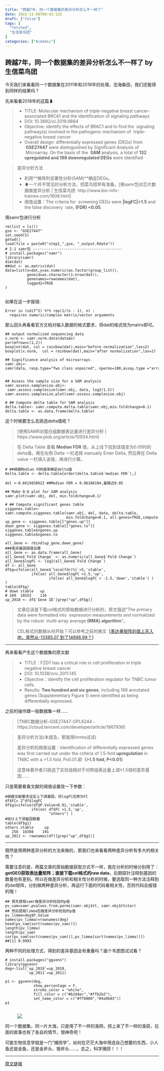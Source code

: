 ```yaml
---
title: "跨越7年，同一个数据集的差异分析怎么不一样了"
date: 2022-11-08T08:42:13Z
draft: ["false"]
tags: [
  "fetched",
  "生信菜鸟团"
]
categories: ["Acdemic"]
---
```

跨越7年，同一个数据集的差异分析怎么不一样了 by 生信菜鸟团
------
<div><section data-tool="mdnice编辑器" data-website="https://www.mdnice.com"><p data-tool="mdnice编辑器">今天我们来看看同一个数据集在2011年和2018年的处理，沧海桑田，我们还能得到同样的结果吗？</p><p data-tool="mdnice编辑器">先来看看2018年的这篇⬇</p><blockquote data-tool="mdnice编辑器"><ul><li><section>TITLE: Molecular mechanism of triple-negative breast cancer-associated BRCA1 and the identification of signaling pathways</section></li><li><section>DOI: 10.3892/ol.2019.9884</section></li><li><section>Objective: identify the effects of BRAC1 and to find the  signaling pathway(s) involved in the pathogenic mechanism of  triple-negative breast cancer</section></li><li><section>Overall design: differentially expressed genes (DEGs) from  <strong>GSE27447</strong> were distinguished by Significant Analysis of  Microarray. On the basis of the  <strong>SAM</strong> analysis, a total of <strong>132 upregulated and 198 downregulated DEGs</strong> were identified</section></li></ul></blockquote><blockquote data-tool="mdnice编辑器"><p>差异分析方法</p><ul><li><section>利用**微阵列显著性分析(SAM)**确定DEGs。</section></li><li><section>⬆一个并不常见的分析方法，但菜鸟团早有准备。[用samr包对芯片数据做差异分析 | 生信菜鸟团  http://www.bio-info-trainee.com/1608.html]</section></li><li><section>阈值设置：The criteria for  screening DEGs were <strong>|logFC|&gt;1.5</strong> and the false discovery  rate, <strong>(FDR) &lt;0.05</strong>.</section></li></ul></blockquote><p data-tool="mdnice编辑器">用samr包进行分析</p><pre data-tool="mdnice编辑器"><code>rm(list = ls())<br>gse &lt;- <span>"GSE27447"</span><br>set.seed(<span>5</span>)<br>getwd()<br>load(file = paste0(<span>"step1_"</span>,gse, <span>"_output.Rdata"</span>))<br><span># 2.1 samr包 -----------------------------------------# install.packages("samr")</span><br><span>library</span>(samr)<br>dim(dat)<br><span>##dat &lt;- as.matrix(dat)</span><br>data=list(x=dat,y=as.numeric(as.factor(group_list)), <br>          geneid=as.character(<span>1</span>:nrow(dat)),<br>          genenames=rownames(dat), <br>          logged2=<span>TRUE</span><br>)<br><br></code></pre><p data-tool="mdnice编辑器">如果在这一步报错:</p><pre data-tool="mdnice编辑器"><code>Error <span>in</span> (xdif^<span>2</span>) %*% rep(<span>1</span>/(n - <span>1</span>), n) : <br>  requires numeric/complex matrix/vector arguments<br></code></pre><p data-tool="mdnice编辑器">那么回头再看看官方文档对输入数据的格式要求，将dat的格式改为matrix即可。</p><pre data-tool="mdnice编辑器"><code><span>## output normalized sequencing data</span><br>x.norm &lt;- samr.norm.data(data$x)<br>par(mfrow=c(<span>1</span>,<span>2</span>))<br>boxplot(dat, col = rainbow(dat),main=<span>"before normalization"</span>,las=<span>2</span>)<br>boxplot(x.norm,  col = rainbow(dat),main=<span>"after normalization"</span>,las=<span>2</span>)<br><br><span>## Significance analysis of microarrays</span><br>samr.obj&lt;-samr(data, resp.type=<span>"Two class unpaired"</span>, nperms=<span>100</span>,assay.type =<span>"array"</span> )<br><br><br><span>## Assess the sample size for a SAM analysis</span><br>samr.assess.samplesize.obj&lt;- samr.assess.samplesize(samr.obj, data, log2(<span>1.5</span>))<br>samr.assess.samplesize.plot(samr.assess.samplesize.obj)<br><br><span># ## Compute delta table for SAM analysis</span><br>delta.table&lt;- samr.compute.delta.table(samr.obj,min.foldchange=<span>0.1</span>)<br>delta.table &lt;- as.data.frame(delta.table)<br></code></pre><p data-tool="mdnice编辑器">这个时候要怎么去挑选delta值呢？</p><blockquote data-tool="mdnice编辑器"><p>[使用SAMR对蛋白组数据表达量进行差异分析 | https://www.plob.org/article/10934.html)</p></blockquote><blockquote data-tool="mdnice编辑器"><p>在 Delta Table 查看 <strong>Median FDR</strong> 值，从上往下找到该值变为0.05时的delta值，再在左侧 Delta 一栏选择 manually Enter Delta, 然后再在 Delta value 一栏填入该值，再进行计算。</p></blockquote><pre data-tool="mdnice编辑器"><code><span># ##根据Median FDR值来确定delta值</span><br>Delta.table &lt;- delta.table[order(delta.table$`median FDR`),]<br><br>del &lt;-<span>0.6619838622</span> <span>##Median FDR = 0.06186104,最接近0.05</span><br><br><span>## Make Q-Q plot for SAM analysis</span><br>samr.plot(samr.obj, del, min.foldchange=<span>0.1</span>)<br><br><span># ## Compute significant genes table</span><br>siggenes.table&lt;-samr.compute.siggenes.table(samr.obj, del, data, delta.table,<br>                            min.foldchange=<span>0.1</span>, all.genes=<span>TRUE</span>,compute.localfdr=<span>TRUE</span>)<br>up_gene &lt;- siggenes.table[[<span>"genes.up"</span>]]<br>down_gene &lt;- siggenes.table[[<span>"genes.lo"</span>]]<br>siggenes.table$ngenes.up<br>siggenes.table$ngenes.lo<br><br>all_Gene &lt;- rbind(up_gene,down_gene)<br><span>###差异基因阈值设置</span><br>all_Gene &lt;- as.data.frame(all_Gene)<br>all_Gene$`Fold Change` &lt;- as.numeric(all_Gene$`Fold Change`)<br>all_Gene$logFC &lt;- log2(all_Gene$`Fold Change`)<br>df &lt;- all_Gene<br>df$g=ifelse(all_Gene$`localfdr(%)`&gt;<span>5</span>,<span>'stable'</span>, <br>            ifelse( all_Gene$logFC &gt;<span>1.5</span>,<span>'up'</span>, <br>                    ifelse( all_Gene$logFC &lt; -<span>1.5</span>,<span>'down'</span>,<span>'stable'</span>) )<br>)<br>table(df$g)<br><span># down stable   up </span><br><span># 169  18552    116</span><br>up_2018 &lt;- df$`Gene ID`[grep(<span>"up"</span>,df$g)]<br></code></pre><blockquote data-tool="mdnice编辑器"><p>文章应该是下载cel格式的原始数据进行分析的，原文描述“The primary data were formatted into  expression measurements and normalized by the robust  multi-array average <strong>(RMA) algorithm</strong>”。</p><p>CEL格式的数据从何开始？可以参考之前的推文【<a target="_blank" href="http://mp.weixin.qq.com/s?__biz=MzUzMTEwODk0Ng==&amp;mid=2247506157&amp;idx=1&amp;sn=42f34fa1d7b09e939353b186687b6c28&amp;chksm=fa451dd0cd3294c6c153da2032a53cd4e832600048ce6728b93217b32b14420143d7fbe5a9a3&amp;scene=21#wechat_redirect" textvalue="表达量矩阵的值上天入地，竟然从-13385.07 到了14698.99？" linktype="text" imgurl="" imgdata="null" data-itemshowtype="0" tab="innerlink" data-linktype="2">表达量矩阵的值上天入地，竟然从-13385.07 到了14698.99？</a>】</p></blockquote><hr data-tool="mdnice编辑器"><p data-tool="mdnice编辑器">再来看看产生这个数据集的原文献</p><blockquote data-tool="mdnice编辑器"><ul><li><section>TITLE：FZD7 has a critical role in cell proliferation in triple negative breast cancer</section></li><li><section>DOI: 10.1038/onc.2011.145</section></li><li><section>Objective：identify the cell proliferation regulator for TNBC tumor cells.</section></li><li><section>Results: <strong>Two hundred and six genes</strong>, including 169 annotated genes (Supplementary Figure 1) were identiﬁed as being differentially expressed.</section></li></ul></blockquote><p data-tool="mdnice编辑器">之前的操作跟一般数据集一样……</p><blockquote data-tool="mdnice编辑器"><p>[TNBC数据分析-GSE27447-GPL6244 - https://cloud.tencent.com/developer/article/1867936)</p></blockquote><blockquote data-tool="mdnice编辑器"><p>差异分析方法(未提及，那就用limma试试)</p><p>差异分析的阈值设置：Identiﬁcation of differentially expressed genes was ﬁrst carried out under the criteria of 1.5-fold <strong>upregulation</strong> in TNBC with a &gt;1.5 fold, Po0.01.即<strong>（&gt;1.5 fold, P&lt;0.01）</strong></p><p>这意味着作者只挑选了实验组相对于对照组表达量上调≥1.5倍的差异基因……</p></blockquote><p data-tool="mdnice编辑器">只是需要看看文献的阈值设置改一下参数：</p><pre data-tool="mdnice编辑器"><code><span>#根据文献要求设定上下调基因，将logFC还原为FC</span><br>df$FC= <span>2</span>^df$logFC<br>df$g1=ifelse(df$P.Value&gt;<span>0.01</span>,<span>'stable'</span>, <br>            ifelse( df$FC &gt;<span>1.5</span>,<span>'up'</span>, <br>                    <span>"others"</span>) )<br><span>#统计上下调基因数量</span><br>table(df$g1)     <br>others stable     up <br>   <span>258</span>  <span>18388</span>    <span>191</span><br>up_2011 &lt;- rownames(df)[grep(<span>"up"</span>,df$g1)]<br></code></pre><hr data-tool="mdnice编辑器"><p data-tool="mdnice编辑器">既然是用两种差异分析的方法来做的，那我们也来看看两种差异分析有多大的相关性？</p><p data-tool="mdnice编辑器">需要注意的是，两篇文章的原始数据获取方式不一样，我在分析的时候分别用了：<strong>getGEO获取表达量矩阵；直接下载cel格式的raw data</strong>，后期探针注释到基因的数量也有差别。所以在做差异分析和相关性分析的时候，要选取同一种方法注释到的dat矩阵，分别做两种差异分析，再运行下面的代码看相关性，否则代码会报错的哦！</p><pre data-tool="mdnice编辑器"><code><span>## 首先提取samr做差异分析检验的p值</span><br>pv_sam=samr.pvalues.from.perms(samr.obj$tt, samr.obj$ttstar)<br><span>## 然后提取limma包做差异分析检验的p值</span><br>pv_limma=deg$P.Value<br>names(pv_limma)=rownames(deg)<br>head(pv_sam[sort(names(pv_sam))])<br>length(pv_limma)<br>length(pv_sam)<br>cor(pv_sam[sort(names(pv_sam))],pv_limma[sort(names(pv_limma))])<br><span>##[1] 0.9993</span><br></code></pre><p data-tool="mdnice编辑器">两种不同的处理方式，得到的差异基因会有重叠吗？画个韦恩图试试看？</p><pre data-tool="mdnice编辑器"><code><span># install.packages("ggvenn")</span><br><span>library</span>(ggvenn)<br>deg&lt;-list(`up_2018`=up_2018,<br>          `up_2011`=up_2011)<br>          <br>p1 &lt;- ggvenn(deg,<br>             show_percentage = <span>F</span>,<br>             stroke_color = <span>"white"</span>,<br>             fill_color = c(<span>"#b2d4ec"</span>,<span>"#ffb2b2"</span>),<br>             set_name_color = c(<span>"#ff0000"</span>,<span>"#4a9b83"</span>))<br>p1<br><br></code></pre><figure data-tool="mdnice编辑器"><img data-ratio="0.7718550106609808" data-src="https://mmbiz.qpic.cn/mmbiz_png/iaRJcrq2Los9ibYrHCm5GeOepNHo4oATQq1iaQuTVnbMnW35oF5IWtPY0ZtYOX13LlvWn0ngngLQE9FfUf8m2XcMA/640?wx_fmt=png" data-type="png" data-w="469" src="https://mmbiz.qpic.cn/mmbiz_png/iaRJcrq2Los9ibYrHCm5GeOepNHo4oATQq1iaQuTVnbMnW35oF5IWtPY0ZtYOX13LlvWn0ngngLQE9FfUf8m2XcMA/640?wx_fmt=png"></figure><p data-tool="mdnice编辑器">同一个数据集，同一片大海，只是用了不一样的渔网，捞上来了不一样的渔获，后面的故事也有了各自的情节，很神奇吧！</p><p data-tool="mdnice编辑器">可能生物信息学就是一门“捕捞学”，如何在茫茫大海中筛选自己想要的东西，小人鱼还是金鱼，还是金斧头、银斧头……，总之，科学捕捞！！！</p></section><p><mp-style-type data-value="3"></mp-style-type></p></div>  
<hr>
<a href="https://mp.weixin.qq.com/s/Tb8OEg70vmxb39-jTFrukA",target="_blank" rel="noopener noreferrer">原文链接</a>
